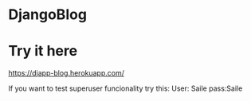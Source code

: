 # DjangoBlog

# Try it here
https://djapp-blog.herokuapp.com/

If you want to test superuser funcionality try this:
User: Saile
pass:Saile
